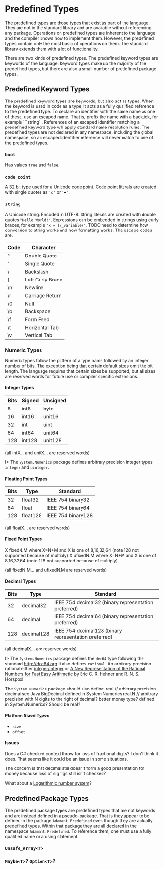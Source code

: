 # Predefined Types

The predefined types are those types that exist as part of the language.  They are not in the standard library and are available without referencing any package.  Operations on predefined types are inherent to the language and the compiler knows how to implement them.  However, the predefined types contain only the most basic of operations on them.  The standard library extends them with a lot of functionality.

There are two kinds of predefined types.  The predefined keyword types are keywords of the language.  Keyword types make up the majority of the predefined types, but there are also a small number of predefined package types.

## Predefined Keyword Types

The predefined keyword types are keywords, but also act as types.  When the keyword is used in code as a type, it acts as a fully qualified reference to the predefined type.  To declare an identifier with the same name as one of these, use an escaped name.  That is, prefix the name with a backtick, for example ```string``.  References of an escaped identifier matching a predefined keyword type will apply standard name resolution rules.  The predefined types are not declared in any namespace, including the global namespace, so an escaped identifier reference will never match to one of the predefined types.

### `bool`

Has values `true` and `false`.

### `code_point`

A 32 bit type used for a Unicode code point.  Code point literals are created with single quotes as `'c'` or `'♠'`.

### `string`

A Unicode string.  Encoded in UTF-8.  String literals are created with double quotes `"Hello World!"`.  Expressions can be embedded in strings using curly braces, for example `"x = {x_variable}"`.  TODO need to determine how conversion to string works and how formatting works.  The escape codes are.

Code | Character
---- | ---------
\"   | Double Quote
\'   | Single Quote
\\   | Backslash
\{   | Left Curly Brace
\n   | Newline
\r   | Carriage Return
\0   | Null
\b   | Backspace
\f   | Form Feed
\t   | Horizontal Tab
\v   | Vertical Tab

### Numeric Types

Numeric types follow the pattern of a type name followed by an integer number of bits.  The exception being that certain default sizes omit the bit length.  The language requires that certain sizes be supported, but all sizes are reserved words for future use or compiler specific extensions.

#### Integer Types

Bits | Signed | Unsigned
---- | ------ | --------	
8	 | int8   | byte
16	 | int16  | unit16 
32	 | int    | uint
64	 | int64  | unit64
128	 | int128 | unit128

(all intX... and unitX... are reserved words)

I> The `System.Numerics` package defines arbitrary precision integer types `integer` and `uinteger`.

#### Floating Point Types

Bits | Type     | Standard
---- | -------- | ------------------
32	 | float32  | IEEE 754 binary32
64	 | float    | IEEE 754 binary64
128	 | float128 | IEEE 754 binary128

(all floatX... are reserved words)

#### Fixed Point Types
X	  fixedN.M where X=N+M and X is one of 8,16,32,64 (note 128 not supported because of multiply)
X	  ufixedN.M where X=N+M and X is one of 8,16,32,64 (note 128 not supported because of multiply)

(all fixedN.M... and ufixedN.M are reserved words)

#### Decimal Types

Bits | Type       | Standard
---- | ---------- | -------------------
32	 | decimal32  | IEEE 754 decimal32 (binary representation preferred) 
64	 | decimal    | IEEE 754 decimal64 (binary representation preferred) 
128	 | decimal128 | IEEE 754 decimal128 (binary representation preferred)

(all decimalX... are reserved words)

I> The `System.Numerics` package defines the `dec64` type following the standard http://dec64.org  It also defines `rational`. An arbitrary precision rational either [integer/integer](https://en.wikipedia.org/wiki/Rational_data_type#Representation) or [A New Representation of the Rational Numbers
for Fast Easy Arithmetic](http://www.cs.toronto.edu/~hehner/ratno.pdf) by Eric C. R. Hehner and R. N. S. Horspool.

The `System.Numerics` package should also define:
real // arbitrary precision decimal see Java BigDecimal defined in System.Numerics
real.N // arbitrary precision with N digits to the right of decimal? better money type? defined in System.Numerics? Should be real<N>?

#### Platform Sized Types

  * `size`
  * `offset`

#### Issues

Does a C# checked context throw for loss of fractional digits? I don't think it does.  That seems like it could be an issue in some situations.

The concern is that decimal still doesn't form a good presentation for money because loss of sig figs still isn't checked?

What about a [Logarithmic number system](https://en.wikipedia.org/wiki/Logarithmic_number_system)?

## Predefined Package Types

The predefined package types are predefined types that are not keywords and are instead defined in a pseudo-package.  That is they appear to be defined in the package `Adamant.Predefined` even though they are actually predefined types.  Within that package they are all declared in the namespace `Adamant.Predefined`.  To reference them, one must use a fully qualified name or a using statement.

### `Unsafe_Array<T>`

### `Maybe<T>`?  `Option<T>`?